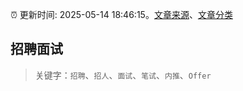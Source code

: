 :alarm_clock: 更新时间: 2025-05-14 18:46:15。[文章来源](/README.md)、[文章分类](/TAGS.md)

## 招聘面试


> 关键字：`招聘`、`招人`、`面试`、`笔试`、`内推`、`Offer`



